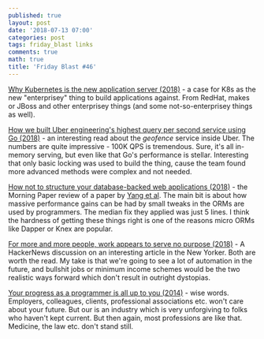 ```yaml
---
published: true
layout: post
date: '2018-07-13 07:00'
categories: post
tags: friday_blast links
comments: true
math: true
title: 'Friday Blast #46'
---
```

[Why Kubernetes is the new application server (2018)](https://developers.redhat.com/blog/2018/06/28/why-kubernetes-is-the-new-application-server/) - a case for K8s as the new "enterprisey" thing to build applications against. From RedHat, makes or JBoss and other enterprisey things (and some not-so-enterprisey things as well).

[How we built Uber engineering's highest query per second service using Go (2018)](https://eng.uber.com/go-geofence/) - an interesting read about the _geofence_ service inside Uber. The numbers are quite impressive - 100K QPS is tremendous. Sure, it's all in-memory serving, but even like that Go's performance is stellar. Interesting that only basic locking was used to build the thing, cause the team found more advanced methods were complex and not needed.

[How not to structure your database-backed web applications (2018)](https://blog.acolyer.org/2018/06/28/how-_not_-to-structure-your-database-backed-web-applications-a-study-of-performance-bugs-in-the-wild/) - the Morning Paper review of a paper by [Yang et al](https://hyperloop-rails.github.io/220-HowNotStructure.pdf). The main bit is about how massive performance gains can be had by small tweaks in the ORMs are used by programmers. The median fix they applied was just 5 lines. I think the hardness of getting these things right is one of the reasons micro ORMs like Dapper or Knex are popular.

[For more and more people, work appears to serve no purpose (2018)](https://news.ycombinator.com/item?id=17260911) - A HackerNews discussion on an interesting article in the New Yorker. Both are worth the read. My take is that we're going to see a lot of automation in the future, and bullshit jobs or minimum income schemes would be the two realistic ways forward which don't result in outright dystopias.

[Your progress as a programmer is all up to you (2014)](http://thecodist.com/article/your_progress_as_a_programmer_is_all_up_to_you) - wise words. Employers, colleagues, clients, professional associations etc. won't care about your future. But our is an industry which is very unforgiving to folks who haven't kept current. But then again, most professions are like that. Medicine, the law etc. don't stand still.
